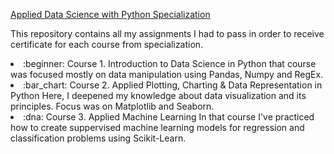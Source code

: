 [Applied Data Science with Python Specialization](https://www.coursera.org/specializations/data-science-python)

This repository contains all my assignments I had to pass in order to receive certificate for each course from specialization.

<li>:beginner: Course 1. Introduction to Data Science in Python
    that course was focused mostly on data manipulation using Pandas, Numpy and RegEx.</li>
<li>:bar_chart: Course 2. Applied Plotting, Charting & Data Representation in Python
    Here, I deepened my knowledge about data visualization and its principles. Focus was on Matplotlib and Seaborn.</li>
<li>:dna: Course 3. Applied Machine Learning
    In that course I've practiced how to create suppervised machine learning models for regression and classification problems using Scikit-Learn. 
